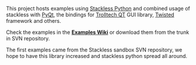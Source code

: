 This project hosts examples using [Stackless Python](http://www.stackless.com) and combined usage of stackless with [PyQt](http://www.riverbankcomputing.co.uk), the bindings for [Trolltech QT](http://www.trolltech.com) GUI library, [Twisted](http://www.twistedmatrix.com)  framework and others.

Check the examples in the **[Examples Wiki](StacklessExamples.md)** or download them from the trunk in SVN repository.

The first examples came from the Stackless sandbox SVN repository, we hope to have this library increased and stackless python spread all around.
